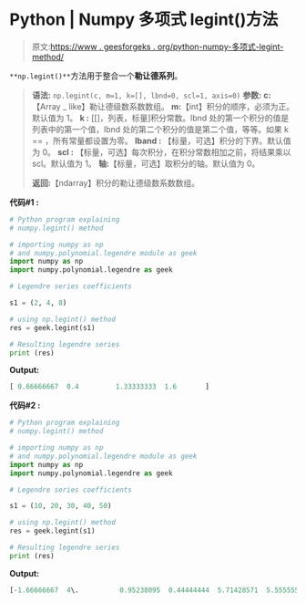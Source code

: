 # Python | Numpy 多项式 legint()方法

> 原文:[https://www . geesforgeks . org/python-numpy-多项式-legint-method/](https://www.geeksforgeeks.org/python-numpy-polynomial-legint-method/)

`**np.legint()**`方法用于整合一个**勒让德系列**。

> **语法:** `np.legint(c, m=1, k=[], lbnd=0, scl=1, axis=0)`
> **参数:**
> **c:**【Array _ like】勒让德级数系数数组。
> **m:**【int】积分的顺序，必须为正。默认值为 1。
> **k :** [[]，列表，标量]积分常数。lbnd 处的第一个积分的值是列表中的第一个值，lbnd 处的第二个积分的值是第二个值，等等。如果 k == [](默认值)，所有常量都设置为零。
> **lband :** 【标量，可选】积分的下界。默认值为 0。
> **scl :** 【标量，可选】每次积分，在积分常数相加之前，将结果乘以 scl。默认值为 1。
> **轴:**【标量，可选】取积分的轴。默认值为 0。
> 
> **返回:**【ndarray】积分的勒让德级数系数数组。

**代码#1 :**

```py
# Python program explaining 
# numpy.legint() method  

# importing numpy as np   
# and numpy.polynomial.legendre module as geek  
import numpy as np  
import numpy.polynomial.legendre as geek 

# Legendre series coefficients 

s1 = (2, 4, 8)  

# using np.legint() method  
res = geek.legint(s1)  

# Resulting legendre series 
print (res)  
```

**Output:**

```py
[ 0.66666667  0.4         1.33333333  1.6       ]

```

**代码#2 :**

```py
# Python program explaining 
# numpy.legint() method  

# importing numpy as np   
# and numpy.polynomial.legendre module as geek  
import numpy as np  
import numpy.polynomial.legendre as geek 

# Legendre series coefficients 

s1 = (10, 20, 30, 40, 50)  

# using np.legint() method  
res = geek.legint(s1)  

# Resulting legendre series 
print (res)
```

**Output:**

```py
[-1.66666667  4\.          0.95238095  0.44444444  5.71428571  5.55555556]

```